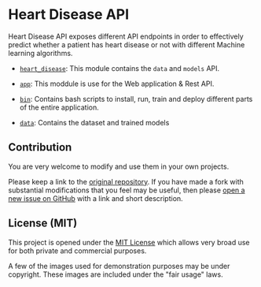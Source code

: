 <!--
 Copyright 2021 Victor I. Afolabi

 Licensed under the Apache License, Version 2.0 (the "License");
 you may not use this file except in compliance with the License.
 You may obtain a copy of the License at

     http://www.apache.org/licenses/LICENSE-2.0

 Unless required by applicable law or agreed to in writing, software
 distributed under the License is distributed on an "AS IS" BASIS,
 WITHOUT WARRANTIES OR CONDITIONS OF ANY KIND, either express or implied.
 See the License for the specific language governing permissions and
 limitations under the License.
-->

# Heart Disease API

Heart Disease API exposes different API endpoints in order to effectively predict
whether a patient has heart disease or not with different Machine learning algorithms.

- [`heart_disease`]: This module contains the `data` and `models` API.

- [`app`]: This moddule is use for the Web application & Rest API.

- [`bin`]: Contains bash scripts to install, run, train and deploy different parts of the entire application.

- [`data`]: Contains the dataset and trained models

[`app`]: ./app/
[`bin`]: ./bin/
[`data`]: ./data/
[`heart_disease`]: ./heart_disease/

## Contribution

You are very welcome to modify and use them in your own projects.

Please keep a link to the [original repository]. If you have made a fork with
substantial modifications that you feel may be useful, then please
[open a new issue on GitHub][issues] with a link and short description.

[original repository]: https://github.com/victor-iyi/heart-disease
[issues]: https://github.com/victor-iyi/heart-disease/issues

## License (MIT)

This project is opened under the [MIT License][license] which allows very broad
use for both private and commercial purposes.

A few of the images used for demonstration purposes may be under copyright. These
images are included under the "fair usage" laws.

[license]: ./LICENSE
